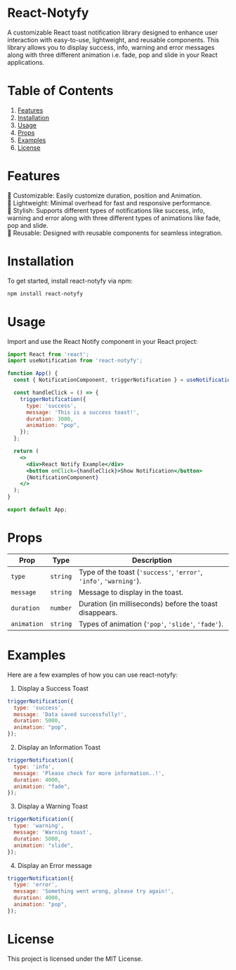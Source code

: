 # React-Notyfy

A customizable React toast notification library designed to enhance user interaction with easy-to-use, lightweight, and reusable components. This library allows you to display success, info, warning and error messages along with three different animation i.e. fade, pop and slide in your React applications.

# Table of Contents
1. [Features](#Features)
2. [Installation](#Installation)
3. [Usage](#Usage)
4. [Props](#props)
5. [Examples](#Examples)
6. [License](#License)

# Features
🔔 Customizable: Easily customize duration, position and Animation.  
🚀 Lightweight: Minimal overhead for fast and responsive performance.  
🎨 Stylish: Supports different types of notifications like success, info, warning and error along with three different types of animations like fade, pop and slide.  
🧩 Reusable: Designed with reusable components for seamless integration.

# Installation

To get started, install react-notyfy via npm:

```sh
npm install react-notyfy
```

# Usage
Import and use the React Notify component in your React project:

```jsx
import React from 'react';
import useNotification from 'react-notyfy';

function App() {
  const { NotificationComponent, triggerNotification } = useNotification("top-right");

  const handleClick = () => {
    triggerNotification({
      type: 'success',
      message: 'This is a success toast!',
      duration: 3000,
      animation: "pop",
    });
  };

  return (
    <>
      <div>React Notify Example</div>
      <button onClick={handleClick}>Show Notification</button>
      {NotificationComponent}
    </>
  );
}

export default App;
```

# Props


| Prop        | Type     | Description                                          |
|-------------|----------|------------------------------------------------------|
| `type`      | `string` | Type of the toast (`'success'`, `'error'`, `'info'`, `'warning'`). |
| `message`   | `string` | Message to display in the toast.                     |
| `duration`  | `number` | Duration (in milliseconds) before the toast disappears. |
| `animation` | `string` | Types of animation (`'pop'`, `'slide'`, `'fade'`).   |


# Examples
Here are a few examples of how you can use react-notyfy:

1) Display a Success Toast

```js
triggerNotification({
  type: 'success',
  message: 'Data saved successfully!',
  duration: 5000,
  animation: "pop",
});
```

2) Display an Information Toast

```js
triggerNotification({
  type: 'info',
  message: 'Please check for more information..!',
  duration: 4000,
  animation: "fade",
});
```

3) Display a Warning Toast

```js
triggerNotification({
  type: 'warning',
  message: 'Warning toast',
  duration: 5000,
  animation: "slide",
});
```

4) Display an Error message

```js
triggerNotification({
  type: 'error',
  message: 'Something went wrong, please try again!',
  duration: 4000,
  animation: "pop",
});
```

# License
This project is licensed under the MIT License.